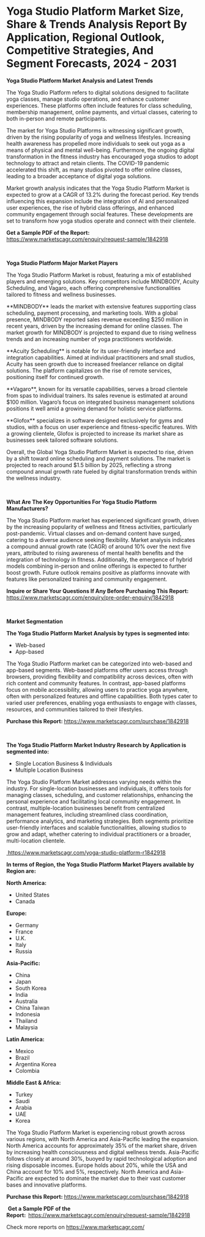 <p><h1>Yoga Studio Platform Market Size, Share & Trends Analysis Report By Application, Regional Outlook, Competitive Strategies, And Segment Forecasts, 2024 - 2031</h1></p><p><strong>Yoga Studio Platform Market Analysis and Latest Trends</strong></p>
<p><p>The Yoga Studio Platform refers to digital solutions designed to facilitate yoga classes, manage studio operations, and enhance customer experiences. These platforms often include features for class scheduling, membership management, online payments, and virtual classes, catering to both in-person and remote participants.</p><p>The market for Yoga Studio Platforms is witnessing significant growth, driven by the rising popularity of yoga and wellness lifestyles. Increasing health awareness has propelled more individuals to seek out yoga as a means of physical and mental well-being. Furthermore, the ongoing digital transformation in the fitness industry has encouraged yoga studios to adopt technology to attract and retain clients. The COVID-19 pandemic accelerated this shift, as many studios pivoted to offer online classes, leading to a broader acceptance of digital yoga solutions.</p><p>Market growth analysis indicates that the Yoga Studio Platform Market is expected to grow at a CAGR of 13.2% during the forecast period. Key trends influencing this expansion include the integration of AI and personalized user experiences, the rise of hybrid class offerings, and enhanced community engagement through social features. These developments are set to transform how yoga studios operate and connect with their clientele.</p></p>
<p><strong>Get a Sample PDF of the Report:&nbsp;</strong> <a href="https://www.marketscagr.com/enquiry/request-sample/1842918?utm_campaign=1889&utm_medium=2&utm_source=Github&utm_content=ia&utm_term=01012025&utm_id=yoga-studio-platform">https://www.marketscagr.com/enquiry/request-sample/1842918</a></p>
<p>&nbsp;</p>
<p><strong>Yoga Studio Platform Major Market Players</strong></p>
<p><p>The Yoga Studio Platform Market is robust, featuring a mix of established players and emerging solutions. Key competitors include MINDBODY, Acuity Scheduling, and Vagaro, each offering comprehensive functionalities tailored to fitness and wellness businesses. </p><p>**MINDBODY** leads the market with extensive features supporting class scheduling, payment processing, and marketing tools. With a global presence, MINDBODY reported sales revenue exceeding $250 million in recent years, driven by the increasing demand for online classes. The market growth for MINDBODY is projected to expand due to rising wellness trends and an increasing number of yoga practitioners worldwide.</p><p>**Acuity Scheduling** is notable for its user-friendly interface and integration capabilities. Aimed at individual practitioners and small studios, Acuity has seen growth due to increased freelancer reliance on digital solutions. The platform capitalizes on the rise of remote services, positioning itself for continued growth.</p><p>**Vagaro**, known for its versatile capabilities, serves a broad clientele from spas to individual trainers. Its sales revenue is estimated at around $100 million. Vagaro’s focus on integrated business management solutions positions it well amid a growing demand for holistic service platforms.</p><p>**Glofox** specializes in software designed exclusively for gyms and studios, with a focus on user experience and fitness-specific features. With a growing clientele, Glofox is projected to increase its market share as businesses seek tailored software solutions.</p><p>Overall, the Global Yoga Studio Platform Market is expected to rise, driven by a shift toward online scheduling and payment solutions. The market is projected to reach around $1.5 billion by 2025, reflecting a strong compound annual growth rate fueled by digital transformation trends within the wellness industry.</p></p>
<p>&nbsp;</p>
<p><strong>What Are The Key Opportunities For Yoga Studio Platform Manufacturers?</strong></p>
<p><p>The Yoga Studio Platform market has experienced significant growth, driven by the increasing popularity of wellness and fitness activities, particularly post-pandemic. Virtual classes and on-demand content have surged, catering to a diverse audience seeking flexibility. Market analysis indicates a compound annual growth rate (CAGR) of around 10% over the next five years, attributed to rising awareness of mental health benefits and the integration of technology in fitness. Additionally, the emergence of hybrid models combining in-person and online offerings is expected to further boost growth. Future outlook remains positive as platforms innovate with features like personalized training and community engagement.</p></p>
<p><strong>Inquire or Share Your Questions If Any Before Purchasing This Report:</strong> <a href="https://www.marketscagr.com/enquiry/pre-order-enquiry/1842918?utm_campaign=1889&utm_medium=2&utm_source=Github&utm_content=ia&utm_term=01012025&utm_id=yoga-studio-platform">https://www.marketscagr.com/enquiry/pre-order-enquiry/1842918</a></p>
<p>&nbsp;</p>
<p><strong>Market Segmentation</strong></p>
<p><strong>The Yoga Studio Platform Market Analysis by types is segmented into:</strong></p>
<p><ul><li>Web-based</li><li>App-based</li></ul></p>
<p><p>The Yoga Studio Platform market can be categorized into web-based and app-based segments. Web-based platforms offer users access through browsers, providing flexibility and compatibility across devices, often with rich content and community features. In contrast, app-based platforms focus on mobile accessibility, allowing users to practice yoga anywhere, often with personalized features and offline capabilities. Both types cater to varied user preferences, enabling yoga enthusiasts to engage with classes, resources, and communities tailored to their lifestyles.</p></p>
<p><strong>Purchase this Report:&nbsp;</strong><a href="https://www.marketscagr.com/purchase/1842918?utm_campaign=1889&utm_medium=2&utm_source=Github&utm_content=ia&utm_term=01012025&utm_id=yoga-studio-platform">https://www.marketscagr.com/purchase/1842918</a></p>
<p>&nbsp;</p>
<p><strong>The Yoga Studio Platform Market Industry Research by Application is segmented into:</strong></p>
<p><ul><li>Single Location Business & Individuals</li><li>Multiple Location Business</li></ul></p>
<p><p>The Yoga Studio Platform Market addresses varying needs within the industry. For single-location businesses and individuals, it offers tools for managing classes, scheduling, and customer relationships, enhancing the personal experience and facilitating local community engagement. In contrast, multiple-location businesses benefit from centralized management features, including streamlined class coordination, performance analytics, and marketing strategies. Both segments prioritize user-friendly interfaces and scalable functionalities, allowing studios to grow and adapt, whether catering to individual practitioners or a broader, multi-location clientele.</p></p>
<p><a href="https://www.marketscagr.com/yoga-studio-platform-r1842918?utm_campaign=1889&utm_medium=2&utm_source=Github&utm_content=ia&utm_term=01012025&utm_id=yoga-studio-platform">&nbsp;https://www.marketscagr.com/yoga-studio-platform-r1842918</a></p>
<p><strong>In terms of Region, the Yoga Studio Platform Market Players available by Region are:</strong></p>
<p>
    <p> <strong> North America: </strong>
        <ul>
            <li>United States</li>
            <li>Canada</li>
        </ul>
        </p> 
    <p> <strong> Europe: </strong>
        <ul>
            <li>Germany</li>
            <li>France</li>
            <li>U.K.</li>
            <li>Italy</li>
            <li>Russia</li>
        </ul>
        </p> 
    <p> <strong> Asia-Pacific: </strong>
        <ul>
            <li>China</li>
            <li>Japan</li>
            <li>South Korea</li>
            <li>India</li>
            <li>Australia</li>
            <li>China Taiwan</li>
            <li>Indonesia</li>
            <li>Thailand</li>
            <li>Malaysia</li>
        </ul>
        </p> 
    <p> <strong> Latin America: </strong>
        <ul>
            <li>Mexico</li>
            <li>Brazil</li>
            <li>Argentina Korea</li>
            <li>Colombia</li>
        </ul>
        </p> 
    <p> <strong> Middle East & Africa: </strong>
        <ul>
            <li>Turkey</li>
            <li>Saudi</li>
            <li>Arabia</li>
            <li>UAE</li>
            <li>Korea</li>
        </ul>
    </p>
    </p>
<p><p>The Yoga Studio Platform Market is experiencing robust growth across various regions, with North America and Asia-Pacific leading the expansion. North America accounts for approximately 35% of the market share, driven by increasing health consciousness and digital wellness trends. Asia-Pacific follows closely at around 30%, buoyed by rapid technological adoption and rising disposable incomes. Europe holds about 20%, while the USA and China account for 10% and 5%, respectively. North America and Asia-Pacific are expected to dominate the market due to their vast customer bases and innovative platforms.</p></p>
<p><strong>Purchase this Report: </strong><a href="https://www.marketscagr.com/purchase/1842918?utm_campaign=1889&utm_medium=2&utm_source=Github&utm_content=ia&utm_term=01012025&utm_id=yoga-studio-platform">https://www.marketscagr.com/purchase/1842918</a></p>
<p>&nbsp;<strong>Get a Sample PDF of the Report:&nbsp;&nbsp;</strong><a href="https://www.marketscagr.com/enquiry/request-sample/1842918?utm_campaign=1889&utm_medium=2&utm_source=Github&utm_content=ia&utm_term=01012025&utm_id=yoga-studio-platform">https://www.marketscagr.com/enquiry/request-sample/1842918</a></p>
<p><strong></strong></p>
<p>Check more reports on <a href="https://www.marketscagr.com/?utm_campaign=1889&utm_medium=2&utm_source=Github&utm_content=ia&utm_term=01012025&utm_id=yoga-studio-platform">https://www.marketscagr.com/</a></p>